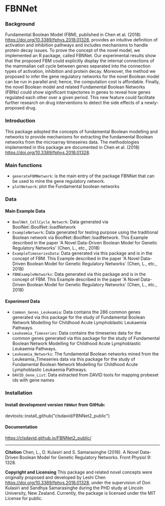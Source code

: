 # FBNNet
### Background
Fundamental Boolean Model (FBM), published in Chen et al. (2018) <https://doi.org/10.3389/fphys.2018.01328>, provides an intuitive definition of activation and inhibition pathways and includes mechanisms to handle protein decay issues. To prove the concept of the novel model, we implemented an R package, called FBNNet. Our experimental results show that the proposed FBM could explicitly display the internal connections of the mammalian cell cycle between genes separated into the connection types of activation, inhibition and protein decay. Moreover, the method we proposed to infer the gene regulatory networks for the novel Boolean model can be run in parallel and; hence, the computation cost is affordable. Finally, the novel Boolean model and related Fundamental Boolean Networks (FBNs) could show significant trajectories in genes to reveal how genes regulated each other over a given period. This new feature could facilitate further research on drug interventions to detect the side effects of a newly-proposed drug.

### Introduction
This package adopted the concepts of fundamental Boolean modelling and networks to provide mechanisms for extracting the fundamental Boolean networks from the microarray timeseires data. The methodologies implemented in this package are documented in Chen et al. (2018) <https://doi.org/10.3389/fphys.2018.01328>.

### Main functions
* `generateFBMNetwork`: is the main entry of the package FBNNet that can be used to mine the gene regulatory network.
* `plotNetwork`: plot the Fundamental boolean networks

### Data

#### Main Example Data
* `BoolNet_CellCycle_Network`: Data generated via BoolNet::BoolNet::loadNetwork
* `ExampleNetwork`: Data generated for testing purpose using the traditional Boolean network via BoolNet::BoolNet::loadNetwork. This Example described in the paper 'A Novel Data-Driven Boolean Model for Genetic Regulatory Networks' (Chen, L., etc., 2018)
* `ExampleTimeseriesData`: Data generated via this package and is in the concept of FBM. This Example described in the paper 'A Novel Data-Driven Boolean Model for Genetic Regulatory Networks' (Chen, L., etc., 2018)
* `FBNExampleNetworks`: Data generated via this package and is in the concept of FBM. This Example described in the paper 'A Novel Data-Driven Boolean Model for Genetic Regulatory Networks' (Chen, L., etc., 2018)

#### Experiment Data
* `Common_Genes_Leukeamia`: Data contains the 286 common genes generated via this package for the study of Fundamental Boolean Network Modelling for Childhood Acute Lymphoblastic Leukaemia Pathways.
* `Leukeamia_Timeseries`: Data contains the timeseries data for the common genes generated via this package for the study of Fundamental Boolean Network Modelling for Childhood Acute Lymphoblastic Leukaemia Pathways.
* `Leukeamia_Networks`: The fundamental Boolean networks mined from the Leukeamia_Timeseries data via this package for the study of Fundamental Boolean Network Modelling for Childhood Acute Lymphoblastic Leukaemia Pathways.
* `DAVID_Gene_List`: Data extracted from DAVID tools for mapping probeset ids with gene names

### Installation
#### Install development version `FBNNet` from GitHub:
devtools::install_github("clsdavid/FBNNet2_public")

#### Documentation
https://clsdavid.github.io/FBNNet2_public/

---
__Citation__
Chen, L., D. Kulasiri and S. Samarasinghe (2018). A Novel Data-Driven Boolean Model for Genetic Regulatory Networks. Front Physiol 9: 1328.

__Copyright and Licensing__
This package and related novel concepts were originally proposed and developed by Leshi Chen <https://doi.org/10.3389/fphys.2018.01328>, under the supervision of Don Kulasiri and Sandhya Samarasinghe during the PHD study at Lincoln University, New Zealand. Currently, the package is licensed under the MIT License for public.


